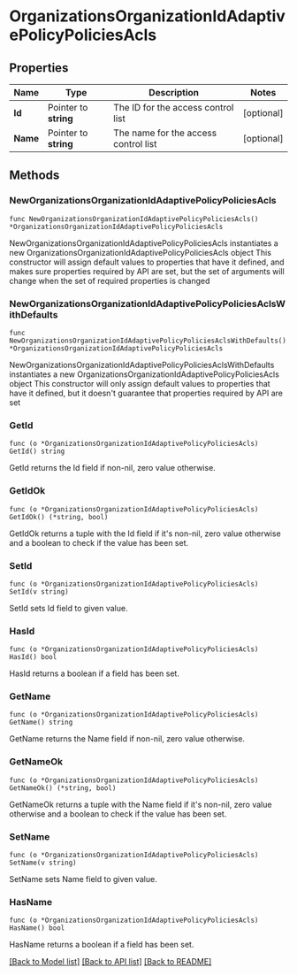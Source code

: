 # OrganizationsOrganizationIdAdaptivePolicyPoliciesAcls

## Properties

Name | Type | Description | Notes
------------ | ------------- | ------------- | -------------
**Id** | Pointer to **string** | The ID for the access control list | [optional] 
**Name** | Pointer to **string** | The name for the access control list | [optional] 

## Methods

### NewOrganizationsOrganizationIdAdaptivePolicyPoliciesAcls

`func NewOrganizationsOrganizationIdAdaptivePolicyPoliciesAcls() *OrganizationsOrganizationIdAdaptivePolicyPoliciesAcls`

NewOrganizationsOrganizationIdAdaptivePolicyPoliciesAcls instantiates a new OrganizationsOrganizationIdAdaptivePolicyPoliciesAcls object
This constructor will assign default values to properties that have it defined,
and makes sure properties required by API are set, but the set of arguments
will change when the set of required properties is changed

### NewOrganizationsOrganizationIdAdaptivePolicyPoliciesAclsWithDefaults

`func NewOrganizationsOrganizationIdAdaptivePolicyPoliciesAclsWithDefaults() *OrganizationsOrganizationIdAdaptivePolicyPoliciesAcls`

NewOrganizationsOrganizationIdAdaptivePolicyPoliciesAclsWithDefaults instantiates a new OrganizationsOrganizationIdAdaptivePolicyPoliciesAcls object
This constructor will only assign default values to properties that have it defined,
but it doesn't guarantee that properties required by API are set

### GetId

`func (o *OrganizationsOrganizationIdAdaptivePolicyPoliciesAcls) GetId() string`

GetId returns the Id field if non-nil, zero value otherwise.

### GetIdOk

`func (o *OrganizationsOrganizationIdAdaptivePolicyPoliciesAcls) GetIdOk() (*string, bool)`

GetIdOk returns a tuple with the Id field if it's non-nil, zero value otherwise
and a boolean to check if the value has been set.

### SetId

`func (o *OrganizationsOrganizationIdAdaptivePolicyPoliciesAcls) SetId(v string)`

SetId sets Id field to given value.

### HasId

`func (o *OrganizationsOrganizationIdAdaptivePolicyPoliciesAcls) HasId() bool`

HasId returns a boolean if a field has been set.

### GetName

`func (o *OrganizationsOrganizationIdAdaptivePolicyPoliciesAcls) GetName() string`

GetName returns the Name field if non-nil, zero value otherwise.

### GetNameOk

`func (o *OrganizationsOrganizationIdAdaptivePolicyPoliciesAcls) GetNameOk() (*string, bool)`

GetNameOk returns a tuple with the Name field if it's non-nil, zero value otherwise
and a boolean to check if the value has been set.

### SetName

`func (o *OrganizationsOrganizationIdAdaptivePolicyPoliciesAcls) SetName(v string)`

SetName sets Name field to given value.

### HasName

`func (o *OrganizationsOrganizationIdAdaptivePolicyPoliciesAcls) HasName() bool`

HasName returns a boolean if a field has been set.


[[Back to Model list]](../README.md#documentation-for-models) [[Back to API list]](../README.md#documentation-for-api-endpoints) [[Back to README]](../README.md)


